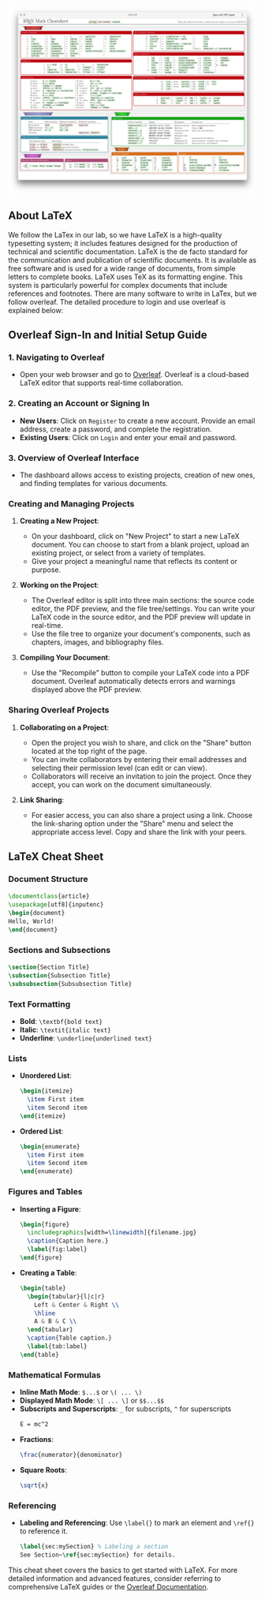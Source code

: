 ![](attachments/Pasted%20image%2020240208221851.png)
## About LaTeX
We follow the LaTex in our lab, so we have 
LaTeX is a high-quality typesetting system; it includes features designed for the production of technical and scientific documentation. LaTeX is the de facto standard for the communication and publication of scientific documents. It is available as free software and is used for a wide range of documents, from simple letters to complete books. LaTeX uses TeX as its formatting engine. This system is particularly powerful for complex documents that include references and footnotes. 
There are many software to write in LaTex, but we follow overleaf. The detailed procedure to login and use overleaf is explained below: 
## Overleaf Sign-In and Initial Setup Guide

### 1. Navigating to Overleaf

- Open your web browser and go to [Overleaf](https://www.overleaf.com/). Overleaf is a cloud-based LaTeX editor that supports real-time collaboration.

### 2. Creating an Account or Signing In

- **New Users**: Click on `Register` to create a new account. Provide an email address, create a password, and complete the registration.
- **Existing Users**: Click on `Login` and enter your email and password.

### 3. Overview of Overleaf Interface

- The dashboard allows access to existing projects, creation of new ones, and finding templates for various documents.

### Creating and Managing Projects

1. **Creating a New Project**:
    
    - On your dashboard, click on "New Project" to start a new LaTeX document. You can choose to start from a blank project, upload an existing project, or select from a variety of templates.
    - Give your project a meaningful name that reflects its content or purpose.
2. **Working on the Project**:
    
    - The Overleaf editor is split into three main sections: the source code editor, the PDF preview, and the file tree/settings. You can write your LaTeX code in the source editor, and the PDF preview will update in real-time.
    - Use the file tree to organize your document's components, such as chapters, images, and bibliography files.
3. **Compiling Your Document**: 

	- Use the "Recompile" button to compile your LaTeX code into a PDF document. Overleaf automatically detects errors and warnings displayed above the PDF preview.
    

### Sharing Overleaf Projects

1. **Collaborating on a Project**:
    
    - Open the project you wish to share, and click on the "Share" button located at the top right of the page.
    - You can invite collaborators by entering their email addresses and selecting their permission level (can edit or can view).
    - Collaborators will receive an invitation to join the project. Once they accept, you can work on the document simultaneously.
2. **Link Sharing**:
    
    - For easier access, you can also share a project using a link. Choose the link-sharing option under the "Share" menu and select the appropriate access level. Copy and share the link with your peers.
## LaTeX Cheat Sheet

### Document Structure
```latex
\documentclass{article}
\usepackage[utf8]{inputenc}
\begin{document}
Hello, World!
\end{document}
```

### Sections and Subsections
```latex
\section{Section Title}
\subsection{Subsection Title}
\subsubsection{Subsubsection Title}
```

### Text Formatting
- **Bold**: `\textbf{bold text}`
- **Italic**: `\textit{italic text}`
- **Underline**: `\underline{underlined text}`

### Lists
- **Unordered List**:
  ```latex
  \begin{itemize}
    \item First item
    \item Second item
  \end{itemize}
  ```
- **Ordered List**:
  ```latex
  \begin{enumerate}
    \item First item
    \item Second item
  \end{enumerate}
  ```

### Figures and Tables
- **Inserting a Figure**:
  ```latex
  \begin{figure}
    \includegraphics[width=\linewidth]{filename.jpg}
    \caption{Caption here.}
    \label{fig:label}
  \end{figure}
  ```
- **Creating a Table**:
  ```latex
  \begin{table}
    \begin{tabular}{l|c|r}
      Left & Center & Right \\
      \hline
      A & B & C \\
    \end{tabular}
    \caption{Table caption.}
    \label{tab:label}
  \end{table}
  ```

### Mathematical Formulas
- **Inline Math Mode**: `$...$` or `\( ... \)`
- **Displayed Math Mode**: `\[ ... \]` or `$$...$$`
- **Subscripts and Superscripts**: `_` for subscripts, `^` for superscripts
  ```latex
  E = mc^2
  ```
- **Fractions**:
  ```latex
  \frac{numerator}{denominator}
  ```
- **Square Roots**:
  ```latex
  \sqrt{x}
  ```

### Referencing
- **Labeling and Referencing**:
  Use `\label{}` to mark an element and `\ref{}` to reference it.
  ```latex
  \label{sec:mySection} % Labeling a section
  See Section~\ref{sec:mySection} for details.
  ```

This cheat sheet covers the basics to get started with LaTeX. For more detailed information and advanced features, consider referring to comprehensive LaTeX guides or the [Overleaf Documentation](https://www.overleaf.com/learn).


